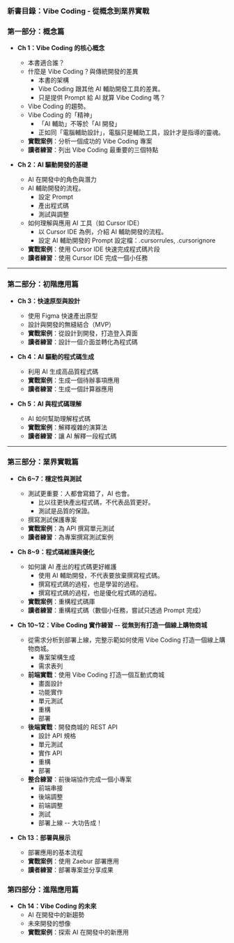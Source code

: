 ### **新書目錄：Vibe Coding - 從概念到業界實戰**

### **第一部分：概念篇**

- **Ch 1：Vibe Coding 的核心概念**
    - 本書適合誰？
    - 什麼是 Vibe Coding？與傳統開發的差異
      - 本書的架構
      - Vibe Coding 跟其他 AI 輔助開發工具的差異。
      - 只是提供 Prompt 給 AI 就算 Vibe Coding 嗎？
    - Vibe Coding 的趨勢。
    - Vibe Coding 的「精神」
      - 「AI 輔助」不等於「AI 開發」
      - 正如同「電腦輔助設計」，電腦只是輔助工具，設計才是指導的靈魂。
    - **實戰案例**：分析一個成功的 Vibe Coding 專案
    - **讀者練習**：列出 Vibe Coding 最重要的三個特點

- **Ch 2：AI 驅動開發的基礎**
    - AI 在開發中的角色與潛力
    - AI 輔助開發的流程。
      - 設定 Prompt
      - 產出程式碼
      - 測試與調整
    - 如何理解與應用 AI 工具（如 Cursor IDE）
        - 以 Cursor IDE 為例，介紹 AI 輔助開發的流程。
        - 設定 AI 輔助開發的 Prompt 設定檔：.cursorrules, .cursorignore
    - **實戰案例**：使用 Cursor IDE 快速完成程式碼片段
    - **讀者練習**：使用 Cursor IDE 完成一個小任務

---

### **第二部分：初階應用篇**

- **Ch 3：快速原型與設計**
    - 使用 Figma 快速產出原型
    - 設計與開發的無縫結合（MVP）
    - **實戰案例**：從設計到開發，打造登入頁面
    - **讀者練習**：設計一個介面並轉化為程式碼

- **Ch 4：AI 驅動的程式碼生成**
    - 利用 AI 生成高品質程式碼
    - **實戰案例**：生成一個待辦事項應用
    - **讀者練習**：生成一個計算器應用

- **Ch 5：AI 與程式碼理解**
    - AI 如何幫助理解程式碼
    - **實戰案例**：解釋複雜的演算法
    - **讀者練習**：讓 AI 解釋一段程式碼

---

### **第三部分：業界實戰篇**

- **Ch 6~7：穩定性與測試**
    - 測試更重要：人都會寫錯了，AI 也會。
      - 比以往更快產出程式碼，不代表品質更好。
      - 測試是品質的保證。
    - 撰寫測試保護專案
    - **實戰案例**：為 API 撰寫單元測試
    - **讀者練習**：為專案撰寫測試案例

- **Ch 8~9：程式碼維護與優化**
    - 如何讓 AI 產出的程式碼更好維護
      - 使用 AI 輔助開發，不代表要放棄撰寫程式碼。
      - 撰寫程式碼的過程，也是學習的過程。
      - 撰寫程式碼的過程，也是優化程式碼的過程。
    - **實戰案例**：重構程式碼庫
    - **讀者練習**：重構程式碼（數個小任務，嘗試只透過 Prompt 完成）

- **Ch 10~12：Vibe Coding 實作練習 -- 從無到有打造一個線上購物商城**
    - 從需求分析到部署上線，完整示範如何使用 Vibe Coding 打造一個線上購物商城。
      - 專案架構生成
      - 需求表列
    - **前端實戰**：使用 Vibe Coding 打造一個互動式商城
      - 畫面設計
      - 功能實作
      - 單元測試
      - 重構
      - 部署
    - **後端實戰**：開發商城的 REST API
      - 設計 API 規格
      - 單元測試
      - 實作 API
      - 重構
      - 部署
    - **整合練習**：前後端協作完成一個小專案
      - 前端串接
      - 後端調整
      - 前端調整
      - 測試
      - 部署上線 -- 大功告成！

- **Ch 13：部署與展示**
    - 部署應用的基本流程
    - **實戰案例**：使用 Zaebur 部署應用
    - **讀者練習**：部署專案並分享成果

### **第四部分：進階應用篇**

- **Ch 14：Vibe Coding 的未來**
    - AI 在開發中的新趨勢
    - 未來開發的想像
    - **實戰案例**：探索 AI 在開發中的新應用
